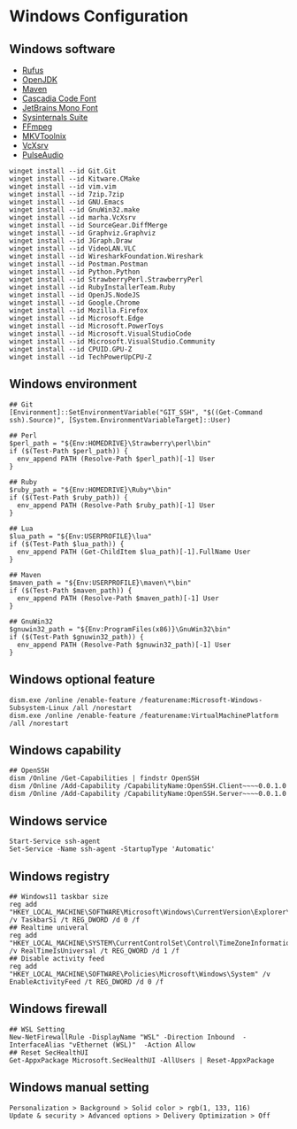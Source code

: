 # Windows Configuration

## Windows software

- [Rufus](http://rufus.ie/)
- [OpenJDK](https://developers.redhat.com/products/openjdk/download)
- [Maven](https://maven.apache.org/download.cgi)
- [Cascadia Code Font](https://github.com/microsoft/cascadia-code)
- [JetBrains Mono Font](https://github.com/JetBrains/JetBrainsMono)
- [Sysinternals Suite](https://docs.microsoft.com/en-us/sysinternals/downloads/)
- [FFmpeg](https://www.gyan.dev/ffmpeg/builds/)
- [MKVToolnix](https://www.fosshub.com/MKVToolNix.html)
- [VcXsrv](https://sourceforge.net/projects/vcxsrv/)
- [PulseAudio](https://www.freedesktop.org/wiki/Software/PulseAudio/Ports/Windows/Support/)

```
winget install --id Git.Git
winget install --id Kitware.CMake
winget install --id vim.vim
winget install --id 7zip.7zip
winget install --id GNU.Emacs
winget install --id GnuWin32.make
winget install --id marha.VcXsrv
winget install --id SourceGear.DiffMerge
winget install --id Graphviz.Graphviz
winget install --id JGraph.Draw
winget install --id VideoLAN.VLC
winget install --id WiresharkFoundation.Wireshark
winget install --id Postman.Postman
winget install --id Python.Python
winget install --id StrawberryPerl.StrawberryPerl
winget install --id RubyInstallerTeam.Ruby
winget install --id OpenJS.NodeJS
winget install --id Google.Chrome
winget install --id Mozilla.Firefox
winget install --id Microsoft.Edge
winget install --id Microsoft.PowerToys
winget install --id Microsoft.VisualStudioCode
winget install --id Microsoft.VisualStudio.Community
winget install --id CPUID.GPU-Z
winget install --id TechPowerUpCPU-Z
```

## Windows environment

```
## Git
[Environment]::SetEnvironmentVariable("GIT_SSH", "$((Get-Command ssh).Source)", [System.EnvironmentVariableTarget]::User)

## Perl
$perl_path = "${Env:HOMEDRIVE}\Strawberry\perl\bin"
if ($(Test-Path $perl_path)) {
  env_append PATH (Resolve-Path $perl_path)[-1] User
}

## Ruby
$ruby_path = "${Env:HOMEDRIVE}\Ruby*\bin"
if ($(Test-Path $ruby_path)) {
  env_append PATH (Resolve-Path $ruby_path)[-1] User
}

## Lua
$lua_path = "${Env:USERPROFILE}\lua"
if ($(Test-Path $lua_path)) {
  env_append PATH (Get-ChildItem $lua_path)[-1].FullName User
}

## Maven
$maven_path = "${Env:USERPROFILE}\maven\*\bin"
if ($(Test-Path $maven_path)) {
  env_append PATH (Resolve-Path $maven_path)[-1] User
}

## GnuWin32
$gnuwin32_path = "${Env:ProgramFiles(x86)}\GnuWin32\bin"
if ($(Test-Path $gnuwin32_path)) {
  env_append PATH (Resolve-Path $gnuwin32_path)[-1] User
}
```

## Windows optional feature

```
dism.exe /online /enable-feature /featurename:Microsoft-Windows-Subsystem-Linux /all /norestart
dism.exe /online /enable-feature /featurename:VirtualMachinePlatform /all /norestart
```

## Windows capability

```
## OpenSSH
dism /Online /Get-Capabilities | findstr OpenSSH
dism /Online /Add-Capability /CapabilityName:OpenSSH.Client~~~~0.0.1.0
dism /Online /Add-Capability /CapabilityName:OpenSSH.Server~~~~0.0.1.0
```

## Windows service

```
Start-Service ssh-agent
Set-Service -Name ssh-agent -StartupType 'Automatic'
```

## Windows registry

```
## Windows11 taskbar size
reg add "HKEY_LOCAL_MACHINE\SOFTWARE\Microsoft\Windows\CurrentVersion\Explorer\Advanced" /v TaskbarSi /t REG_DWORD /d 0 /f
## Realtime univeral
reg add "HKEY_LOCAL_MACHINE\SYSTEM\CurrentControlSet\Control\TimeZoneInformation" /v RealTimeIsUniversal /t REG_QWORD /d 1 /f
## Disable activity feed
reg add "HKEY_LOCAL_MACHINE\SOFTWARE\Policies\Microsoft\Windows\System" /v EnableActivityFeed /t REG_DWORD /d 0 /f
```

## Windows firewall

```
## WSL Setting
New-NetFirewallRule -DisplayName "WSL" -Direction Inbound  -InterfaceAlias "vEthernet (WSL)"  -Action Allow
## Reset SecHealthUI
Get-AppxPackage Microsoft.SecHealthUI -AllUsers | Reset-AppxPackage
```

## Windows manual setting

```
Personalization > Background > Solid color > rgb(1, 133, 116)
Update & security > Advanced options > Delivery Optimization > Off
```
